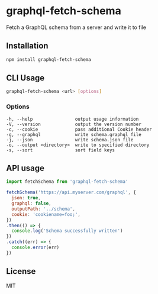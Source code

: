# graphql-fetch-schema

Fetch a GraphQL schema from a server and write it to file

## Installation

```sh
npm install graphql-fetch-schema
```

## CLI Usage

```sh
graphql-fetch-schema <url> [options]
```

### Options

```
-h, --help                output usage information
-V, --version             output the version number
-c, --cookie              pass additional Cookie header
-g, --graphql             write schema.graphql file
-j, --json                write schema.json file
-o, --output <directory>  write to specified directory
-s, --sort                sort field keys
```

## API usage

```js
import fetchSchema from 'graphql-fetch-schema'

fetchSchema('https://api.myserver.com/graphql', {
  json: true,
  graphql: false,
  outputPath: '../schema',
  cookie: 'cookiename=foo;',
})
.then(() => {
  console.log('Schema successfully written')
})
.catch((err) => {
  console.error(err)
})
```

## License

MIT
